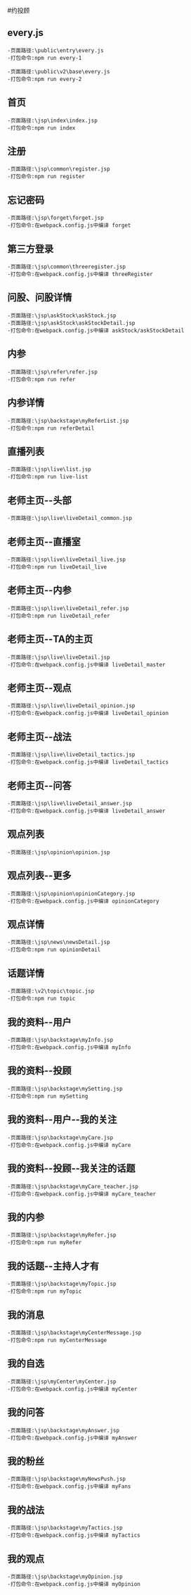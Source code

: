 #约投顾

## every.js
    -页面路径:\public\entry\every.js 
    -打包命令:npm run every-1

    -页面路径:\public\v2\base\every.js
    -打包命令:npm run every-2


## 首页
    -页面路径:\jsp\index\index.jsp
    -打包命令:npm run index


## 注册
    -页面路径:\jsp\common\register.jsp
    -打包命令:npm run register

## 忘记密码
    -页面路径:\jsp\forget\forget.jsp
    -打包命令:在webpack.config.js中编译 forget
    
## 第三方登录
    -页面路径:\jsp\common\threeregister.jsp
    -打包命令:在webpack.config.js中编译 threeRegister

    
## 问股、问股详情
    -页面路径:\jsp\askStock\askStock.jsp
    -页面路径:\jsp\askStock\askStockDetail.jsp
    -打包命令:在webpack.config.js中编译 askStock/askStockDetail

## 内参
    -页面路径:\jsp\refer\refer.jsp
    -打包命令:npm run refer

## 内参详情
    -页面路径:\jsp\backstage\myReferList.jsp
    -打包命令:npm run referDetail


## 直播列表
    -页面路径:\jsp\live\list.jsp
    -打包命令:npm run live-list

    
## 老师主页--头部
    -页面路径:\jsp\live\liveDetail_common.jsp
## 老师主页--直播室
    -页面路径:\jsp\live\liveDetail_live.jsp 
    -打包命令:npm run liveDetail_live
## 老师主页--内参
    -页面路径:\jsp\live\liveDetail_refer.jsp 
    -打包命令:npm run liveDetail_refer
## 老师主页--TA的主页
    -页面路径:\jsp\live\liveDetail.jsp
    -打包命令:在webpack.config.js中编译 liveDetail_master
## 老师主页--观点
    -页面路径:\jsp\live\liveDetail_opinion.jsp
    -打包命令:在webpack.config.js中编译 liveDetail_opinion
## 老师主页--战法
    -页面路径:\jsp\live\liveDetail_tactics.jsp
    -打包命令:在webpack.config.js中编译 liveDetail_tactics
## 老师主页--问答
    -页面路径:\jsp\live\liveDetail_answer.jsp
    -打包命令:在webpack.config.js中编译 liveDetail_answer


## 观点列表
    -页面路径:\jsp\opinion\opinion.jsp
## 观点列表--更多
    -页面路径:\jsp\opinion\opinionCategory.jsp
    -打包命令:在webpack.config.js中编译 opinionCategory
## 观点详情
    -页面路径:\jsp\news\newsDetail.jsp
    -打包命令:npm run opinionDetail


## 话题详情 
    -页面路径:\v2\topic\topic.jsp
    -打包命令:npm run topic


## 我的资料--用户
    -页面路径:\jsp\backstage\myInfo.jsp
    -打包命令:在webpack.config.js中编译 myInfo

## 我的资料--投顾
    -页面路径:\jsp\backstage\mySetting.jsp
    -打包命令:npm run mySetting

## 我的资料--用户--我的关注
    -页面路径:\jsp\backstage\myCare.jsp
    -打包命令:在webpack.config.js中编译 myCare

## 我的资料--投顾--我关注的话题
    -页面路径:\jsp\backstage\myCare_teacher.jsp
    -打包命令:在webpack.config.js中编译 myCare_teacher
## 我的内参
    -页面路径:\jsp\backstage\myRefer.jsp
    -打包命令:npm run myRefer
## 我的话题--主持人才有
    -页面路径:\jsp\backstage\myTopic.jsp
    -打包命令:npm run myTopic
## 我的消息
    -页面路径:\jsp\backstage\myCenterMessage.jsp
    -打包命令:npm run myCenterMessage
## 我的自选
    -页面路径:\jsp\myCenter\myCenter.jsp
    -打包命令:在webpack.config.js中编译 myCenter
## 我的问答
    -页面路径:\jsp\backstage\myAnswer.jsp
    -打包命令:在webpack.config.js中编译 myAnswer
## 我的粉丝
    -页面路径:\jsp\backstage\myNewsPush.jsp
    -打包命令:在webpack.config.js中编译 myFans
## 我的战法
    -页面路径:\jsp\backstage\myTactics.jsp
    -打包命令:在webpack.config.js中编译 myTactics
## 我的观点
    -页面路径:\jsp\backstage\myOpinion.jsp
    -打包命令:在webpack.config.js中编译 myOpinion